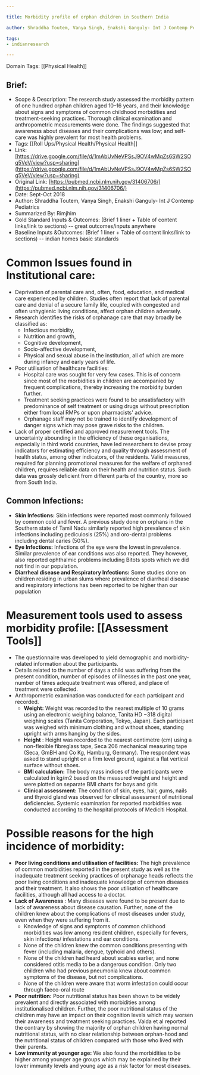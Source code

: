 ```yaml
---

title: Morbidity profile of orphan children in Southern India

author: Shraddha Toutem, Vanya Singh, Enakshi Ganguly- Int J Contemp Pediatrics

tags:
- indianresearch 

---
```

Domain Tags: [[Physical Health]]

## Brief:
- Scope & Description: The research study assessed the morbidity pattern of one hundred orphan children aged 10–16 years, and their knowledge about signs and symptoms of common childhood morbidities and treatment-seeking practices. Thorough clinical examination and anthropometric measurements were done. The findings suggested that awareness about diseases and their complications was low; and self-care was highly prevalent for most health problems.
- Tags: [[Roll Ups/Physical Health/Physical Health]]
- Link:[https://drive.google.com/file/d/1mAbUvNeVPSsJ9OV4wMqZs6SW2SOq5VeV/view?usp=sharing](https://drive.google.com/file/d/1mAbUvNeVPSsJ9OV4wMqZs6SW2SOq5VeV/view?usp=sharing)
- Original Link: [https://pubmed.ncbi.nlm.nih.gov/31406706/](https://pubmed.ncbi.nlm.nih.gov/31406706/)
- Date: Sept-Oct 2018
- Author: Shraddha Toutem, Vanya Singh, Enakshi Ganguly- Int J Contemp Pediatrics
- Summarized By: Rimjhim
- Gold Standard Inputs & Outcomes: (Brief 1 liner + Table of content links/link to sections) -- great outcomes/inputs anywhere
- Baseline Inputs &Outcomes: (Brief 1 liner + Table of content links/link to sections) -- indian homes basic standards

# Common Issues found in Institutional care:

- Deprivation of parental care and, often, food, education, and medical care experienced by children. Studies often report that lack of parental care and denial of a secure family life, coupled with congested and often unhygienic living conditions, affect orphan children adversely.
- Research identifies the risks of orphanage care that may broadly be classified as:
  - Infectious morbidity,
  - Nutrition and growth,
  - Cognitive development,
  - Socio-affective development,
  - Physical and sexual abuse in the institution, all of which are more during infancy and early years of life.
- Poor utilisation of healthcare facilities:
  - Hospital care was sought for very few cases. This is of concern since most of the morbidities in children are accompanied by frequent complications, thereby increasing the morbidity burden further.
  - Treatment seeking practices were found to be unsatisfactory with predominance of self treatment or using drugs without prescription either from local RMPs or upon pharmacists' advice.
  - Orphanage staff may not be trained to identify development of danger signs which may pose grave risks to the children.
- Lack of proper certified and approved measurement tools. The uncertainty abounding in the efficiency of these organisations, especially in third world countries, have led researchers to devise proxy indicators for estimating efficiency and quality through assessment of health status, among other indicators, of the residents. Valid measures, required for planning promotional measures for the welfare of orphaned children, requires reliable data on their health and nutrition status. Such data was grossly deficient from different parts of the country, more so from South India.

## Common Infections:

- **Skin Infections:** Skin infections were reported most commonly followed by common cold and fever. A previous study done on orphans in the Southern state of Tamil Nadu similarly reported high prevalence of skin infections including pediculosis (25%) and oro-dental problems including dental caries (50%).
- **Eye Infections:** Infections of the eye were the lowest in prevalence. Similar prevalence of ear conditions was also reported. They however, also reported ophthalmic problems including Bitots spots which we did not find in our population.
- **Diarrheal disease and Respiratory Infections:** Some studies done on children residing in urban slums where prevalence of diarrheal disease and respiratory infections has been reported to be higher than our population

# Measurement tools used to assess morbidity profile: [[Assessment Tools]]

- The questionnaire was developed to yield demographic and morbidity-related information about the participants.
- Details related to the number of days a child was suffering from the present condition, number of episodes of illnesses in the past one year, number of times adequate treatment was offered, and place of treatment were collected.
- Anthropometric examination was conducted for each participant and recorded.
  - **Weight:** Weight was recorded to the nearest multiple of 10 grams using an electronic weighing balance, Tanita HD −318 digital weighing scales (Tanita Corporation, Tokyo, Japan). Each participant was weighed with minimum clothing and without shoes, standing upright with arms hanging by the sides.
  - **Height** : Height was recorded to the nearest centimetre (cm) using a non-flexible fibreglass tape, Seca 206 mechanical measuring tape (Seca, GmBH and Co Kg, Hamburg, Germany). The respondent was asked to stand upright on a firm level ground, against a flat vertical surface without shoes.
  - **BMI calculation:** The body mass indices of the participants were calculated in kg/m2 based on the measured weight and height and were plotted on separate BMI charts for boys and girls
  - **Clinical assessment:** The condition of skin, eyes, hair, gums, nails and thyroid gland was observed for clinical assessment of nutritional deficiencies. Systemic examination for reported morbidities was conducted according to the hospital protocols of Mediciti Hospital.

# Possible reasons for the high incidence of morbidity:

- **Poor living conditions and utilisation of facilities:** The high prevalence of common morbidities reported in the present study as well as the inadequate treatment seeking practices of orphanage heads reflects the poor living conditions and inadequate knowledge of common diseases and their treatment. It also shows the poor utilisation of healthcare facilities, although all had access to a doctor.
- **Lack of Awareness** : Many diseases were found to be present due to lack of awareness about disease causation. Further, none of the children knew about the complications of most diseases under study, even when they were suffering from it.
  - Knowledge of signs and symptoms of common childhood morbidities was low among resident children, especially for fevers, skin infections/ infestations and ear conditions.
  - None of the children knew the common conditions presenting with fever (including malaria, dengue, typhoid and others).
  - None of the children had heard about scabies earlier, and none considered otitis media to be a dangerous condition. Only two children who had previous pneumonia knew about common symptoms of the disease, but not complications.
  - None of the children were aware that worm infestation could occur through faeco-oral route
- **Poor nutrition:** Poor nutritional status has been shown to be widely prevalent and directly associated with morbidities among institutionalised children. Further, the poor nutritional status of the children may have an impact on their cognition levels which may worsen their awareness and treatment seeking practices. Vaida et al reported the contrary by showing the majority of orphan children having normal nutritional status, with no clear relationship between orphan-hood and the nutritional status of children compared with those who lived with their parents.
- **Low immunity at younger age:** We also found the morbidities to be higher among younger age groups which may be explained by their lower immunity levels and young age as a risk factor for most diseases.